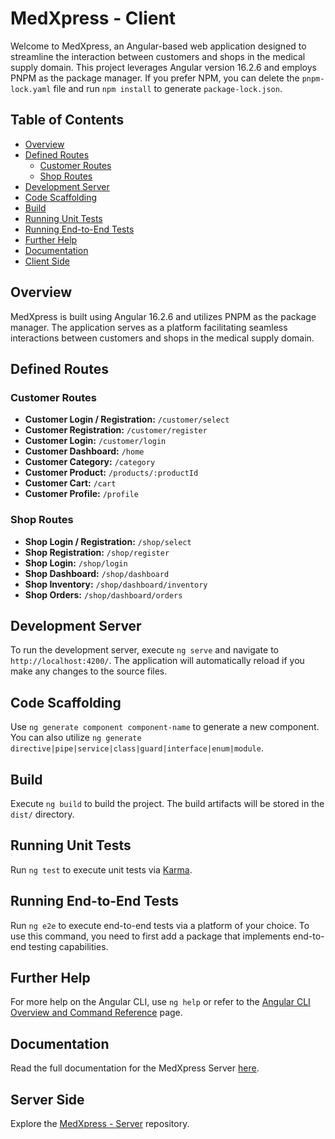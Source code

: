 # MedXpress - Client

Welcome to MedXpress, an Angular-based web application designed to streamline the interaction between customers and shops in the medical supply domain. This project leverages Angular version 16.2.6 and employs PNPM as the package manager. If you prefer NPM, you can delete the `pnpm-lock.yaml` file and run `npm install` to generate `package-lock.json`.

## Table of Contents

- [Overview](#overview)
- [Defined Routes](#defined-routes)
  - [Customer Routes](#customer-routes)
  - [Shop Routes](#shop-routes)
- [Development Server](#development-server)
- [Code Scaffolding](#code-scaffolding)
- [Build](#build)
- [Running Unit Tests](#running-unit-tests)
- [Running End-to-End Tests](#running-end-to-end-tests)
- [Further Help](#further-help)
- [Documentation](#documentation)
- [Client Side](#client-side)

## Overview

MedXpress is built using Angular 16.2.6 and utilizes PNPM as the package manager. The application serves as a platform facilitating seamless interactions between customers and shops in the medical supply domain.

## Defined Routes

### Customer Routes

- **Customer Login / Registration:** `/customer/select`
- **Customer Registration:** `/customer/register`
- **Customer Login:** `/customer/login`
- **Customer Dashboard:** `/home`
- **Customer Category:** `/category`
- **Customer Product:** `/products/:productId`
- **Customer Cart:** `/cart`
- **Customer Profile:** `/profile`

### Shop Routes

- **Shop Login / Registration:** `/shop/select`
- **Shop Registration:** `/shop/register`
- **Shop Login:** `/shop/login`
- **Shop Dashboard:** `/shop/dashboard`
- **Shop Inventory:** `/shop/dashboard/inventory`
- **Shop Orders:** `/shop/dashboard/orders`

## Development Server

To run the development server, execute `ng serve` and navigate to `http://localhost:4200/`. The application will automatically reload if you make any changes to the source files.

## Code Scaffolding

Use `ng generate component component-name` to generate a new component. You can also utilize `ng generate directive|pipe|service|class|guard|interface|enum|module`.

## Build

Execute `ng build` to build the project. The build artifacts will be stored in the `dist/` directory.

## Running Unit Tests

Run `ng test` to execute unit tests via [Karma](https://karma-runner.github.io).

## Running End-to-End Tests

Run `ng e2e` to execute end-to-end tests via a platform of your choice. To use this command, you need to first add a package that implements end-to-end testing capabilities.

## Further Help

For more help on the Angular CLI, use `ng help` or refer to the [Angular CLI Overview and Command Reference](https://angular.io/cli) page.

## Documentation

Read the full documentation for the MedXpress Server [here](https://imdariful.github.io/medxpress-client/).

## Server Side

Explore the [MedXpress - Server](https://github.com/imdariful/medxpress-server) repository.
